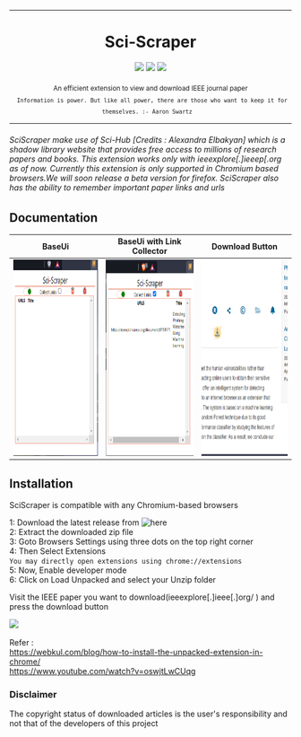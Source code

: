 
***
<h1 align="center">
Sci-Scraper
</h1>
<p align="center">
<img src="https://img.shields.io/badge/status-active-green.svg">
<img src="https://img.shields.io/github/issues-raw/tibinsunny/SciScraper">
<img src="https://img.shields.io/github/manifest-json/v/tibinsunny/SciScraper">
</p>
<p align="center">
<sub>
An efficient extension to view and download IEEE journal paper <br>
 <code> Information is power. But like all power, there are those who want to keep it for themselves. :- Aaron Swartz  </code>
</sub>  
</p>  
        
***
      
<p>
 <h6>
SciScraper make use of Sci-Hub [Credits : Alexandra Elbakyan] which is a shadow library website that provides free access to millions of research papers and books. This extension works only with ieeexplore[.]ieeep[.org as of now. Currently this extension is only supported in Chromium based browsers.We will soon release a beta version for firefox.
SciScraper also has the ability to remember important paper links and urls
</p>
   

## Documentation

 BaseUi  | BaseUi with Link Collector|Download Button
:----------:|:------------------:|:------------------:
<img src="https://github.com/bestreddit/bestreddit-asset/blob/main/sciscraper1.PNG" widht="350px" height="350px"/> | <img src="https://github.com/bestreddit/bestreddit-asset/blob/main/sciscraper2.PNG" widht="350px" height="350px"/>|<img src="https://github.com/bestreddit/bestreddit-asset/blob/main/downloadbtn.PNG" widht="350px" height="350px"/>
## Installation
SciScraper is compatible with any Chromium-based browsers

1: Download the latest release from ![here](https://github.com/Tibinsunny/SciScraper/releases/)   
2: Extract the downloaded zip file   
3: Goto Browsers Settings using three dots on the top right corner   
4: Then Select Extensions   
```You may directly open extensions using chrome://extensions```   
5: Now, Enable developer mode     
6: Click on Load Unpacked and select your Unzip folder

Visit the IEEE paper you want to download(ieeexplore[.]ieee[.]org/ ) and press the download button   

<img src="https://github.com/bestreddit/bestreddit-asset/blob/main/Capture_new.png">
          
Refer :        
<a href="https://webkul.com/blog/how-to-install-the-unpacked-extension-in-chrome/" />https://webkul.com/blog/how-to-install-the-unpacked-extension-in-chrome/ <br> 
<a href="https://www.youtube.com/watch?v=oswjtLwCUqg" /> https://www.youtube.com/watch?v=oswjtLwCUqg

### Disclaimer
The copyright status of downloaded articles is the user's responsibility and not that of the developers of this project 
